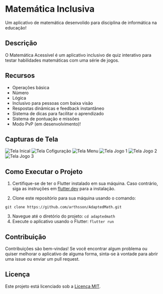 # Matemática Inclusiva

Um aplicativo de matemática desenvolido para disciplina de informática na educação!

## Descrição

O Matemática Acessível é um aplicativo inclusivo de quiz interativo para testar habilidades matemáticas com uma série de jogos.

## Recursos

- Operações básica
- Número
- Lógica
- Inclusivo para pessoas com baixa visão
- Respostas dinâmicas e feedback instantâneo
- Sistema de dicas para facilitar o aprendizado
- Sistema de pontuação e missões
- Modo PvP (em desenvolvimento)!

## Capturas de Tela

![Tela Inical](screenshots/screenshot1.png)
![Tela Cofiguração](screenshots/screenshot2.png)
![Tela Menu](screenshots/screenshot2.png)
![Tela Jogo 1](screenshots/screenshot2.png)
![Tela Jogo 2](screenshots/screenshot2.png)
![Tela Jogo 3](screenshots/screenshot2.png)

## Como Executar o Projeto

1. Certifique-se de ter o Flutter instalado em sua máquina. Caso contrário, siga as instruções em [flutter.dev](https://flutter.dev/docs/get-started/install) para a instalação.

2. Clone este repositório para sua máquina usando o comando:

  ```git clone https://github.com/arthsson/AdaptedMath.git```

3. Navegue até o diretório do projeto:
  ```cd adaptedmath```
4. Execute o aplicativo usando o Flutter:
  ```flutter run```
## Contribuição

Contribuições são bem-vindas! Se você encontrar algum problema ou quiser melhorar o aplicativo de alguma forma, sinta-se à vontade para abrir uma issue ou enviar um pull request.

## Licença

Este projeto está licenciado sob a [Licença MIT](LICENSE).


